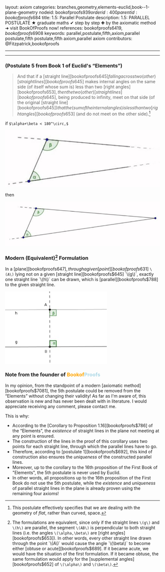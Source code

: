 layout: axiom
categories: branches,geometry,elements-euclid,book--1-plane-geometry
nodeid: bookofproofs$939
orderid: 400
parentid: bookofproofs$684
title: 1.5: Parallel Postulate
description: 1.5: PARALLEL POSTULATE ★ graduate maths ✔ step by step ✚ by the axiomatic method ➜ visit BookOfProofs now!
references: bookofproofs$6419,bookofproofs$6908
keywords: parallel,postulate,fifth,axiom,parallel postulate,fifth postulate,fifth axiom,parallel axiom
contributors: @Fitzpatrick,bookofproofs

---


---

### (Postulate 5 from Book 1 of Euclid's “Elements”)

> And that if a [straight line][bookofproofs$645] falling across two (other) [straight lines][bookofproofs$645] makes internal angles on the same side (of itself whose sum is) less than two [right angles][bookofproofs$653], then the two (other) [straight lines][bookofproofs$645], being produced to infinity, meet on that side (of the original [straight line][bookofproofs$645]) that the (sum of the internal angles) is less than two [right angles][bookofproofs$653] (and do not meet on the other side).[^1]

if `$\alpha+\beta < 180^\circ,$` 

![post5a](https://github.com/bookofproofs/bookofproofs.github.io/blob/main/_sources/_assets/images/examples/post5a.jpg?raw=true)


then

![post5b](https://github.com/bookofproofs/bookofproofs.github.io/blob/main/_sources/_assets/images/examples/post5b.jpg?raw=true)


### Modern (Equivalent)[^2] Formulation

In a [plane][bookofproofs$647], through a given [point][bookofproofs$631] `\(A\)` lying not on a given [straight line][bookofproofs$645] `\(g\)`, exactly one straight line `\(h\)` can be drawn, which is [parallel][bookofproofs$788] to the given straight line.


![post5_3](https://github.com/bookofproofs/bookofproofs.github.io/blob/main/_sources/_assets/images/examples/post5_3.jpg?raw=true)



[^1]: This postulate effectively specifies that we are dealing with the geometry of _flat_, rather than  curved, space.

[^2]: The formulations are equivalent, since only if the straight lines `\(g\)` and `\(h\)` are parallel, the segment `\(AB\)` is perpendicular to both straight lines (i.e. the angles `\(\alpha,\beta\)` are [right angles][bookofproofs$653]). In other words, every other straight line drawn through the point `\(A\)` would cause the angle `\(\beta\)` to become either [obtuse or acute][bookofproofs$689]. If it became acute, we would have the situation of the first formulation. If it became obtuse, the same formulation would apply for the [supplemental angles][bookofproofs$652] of `\(\alpha\)` and `\(\beta\)`.

### Note from the founder of <strong><span style='color:orange'>Bookof</span><span style='color:lightblue'>Proofs</span></strong>

In my opinion, from the standpoint of a modern [axiomatic method][bookofproofs$7081], the 5th postulate could be removed from the “Elements” without changing their validity! As far as I'm aware of, this observation is new and has never been dealt with in literature. I would appreciate receiving any comment, please contact me.

This is why:

* According to the [Corollary to Proposition 1.16][bookofproofs$786] of the “Elements”, the _existence_ of straight lines in the plane not meeting at any point is ensured. 
* The construction of the lines in the proof of this corollary uses two points for each straight line, through which the parallel lines have to go.
* Therefore, according to [postulate 1][bookofproofs$692], this kind of construction also ensures the _uniqueness_ of the constructed parallel lines.
* Moreover, up to the corollary to the 16th proposition of the First Book of "Elements", the 5th postulate is never used by Euclid. 
* In other words, all propositions up to the 16th proposition of the First Book do not use the 5th postulate, while the _existence_ and _uniqueness_ of parallel straight lines in the plane is already proven using the remaining four axioms!

